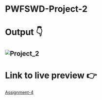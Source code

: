 # PWFSWD-Project-2
# Output 👇
![Project_2](https://user-images.githubusercontent.com/108792404/217983439-43fbc868-3eb8-4972-9c1b-84c71255f642.png)
---
# Link to live preview 👉
[Assignment-4](https://pwfsd-assignment-4.netlify.app/ )
